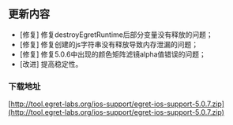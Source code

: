 ## 更新内容

* [修复] 修复destroyEgretRuntime后部分变量没有释放的问题；
* [修复] 修复创建的js字符串没有释放导致内存泄漏的问题；
* [修复] 修复5.0.6中出现的颜色矩阵滤镜alpha值错误的问题；
* [改进] 提高稳定性。

### 下载地址

[http://tool.egret-labs.org/ios-support/egret-ios-support-5.0.7.zip](http://tool.egret-labs.org/ios-support/egret-ios-support-5.0.7.zip)